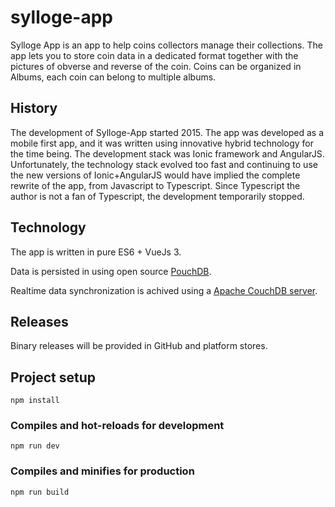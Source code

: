 # sylloge-app

Sylloge App is an app to help coins collectors manage their collections.
The app lets you to store coin data in a dedicated format together with the pictures of obverse and reverse of the coin.
Coins can be organized in Albums, each coin can belong to multiple albums.

## History
The development of Sylloge-App started 2015. The app was developed as a mobile first app, and it was written using innovative hybrid technology for the time being. The development stack was Ionic framework and AngularJS. Unfortunately, the technology stack evolved too fast and continuing to use the new versions of Ionic+AngularJS would have implied the complete rewrite  of the app, from Javascript to Typescript. Since Typescript the author is not a fan of Typescript, the development temporarily stopped. 

## Technology 

The app is written in pure ES6 + VueJs 3.

Data is persisted in using open source [PouchDB](https://pouchdb.com/). 

Realtime data synchronization is achived using a [Apache CouchDB server](https://couchdb.apache.org/). 


## Releases

Binary releases will be provided in GitHub and platform stores.

## Project setup
```
npm install
```

### Compiles and hot-reloads for development
```
npm run dev 
```

### Compiles and minifies for production
```
npm run build
```
